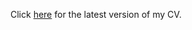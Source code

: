 Click [here](Xhttps://www.dropbox.com/s/vkfellkg93vj8ww/CV.pdf?dl=0) for the latest version of my CV.
